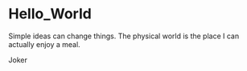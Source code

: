 # Hello_World

Simple ideas can change things.
The physical world is the place I can actually enjoy a meal.

Joker
